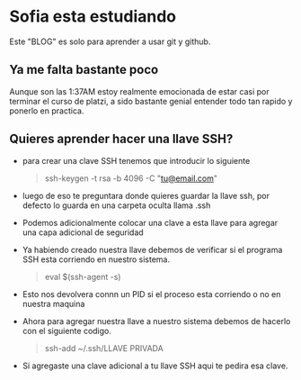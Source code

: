 # Sofia esta estudiando
Este "BLOG" es solo para aprender a usar git y github.

## Ya me falta bastante poco
Aunque son las 1:37AM estoy realmente emocionada de estar casi por terminar el curso de platzi, a sido bastante genial entender todo tan rapido y ponerlo en practica.

## Quieres aprender hacer una llave SSH?
* para crear una clave SSH tenemos que introducir lo siguiente
  >ssh-keygen -t rsa -b 4096 -C "tu@email.com"

* luego de eso te preguntara donde quieres guardar la llave ssh, por defecto lo guarda en una carpeta
oculta llama .ssh
* Podemos adicionalmente colocar una clave a esta llave para agregar una capa adicional de seguridad

* Ya habiendo creado nuestra llave debemos de verificar si el programa SSH esta corriendo en nuestro
sistema.
  > eval $(ssh-agent -s)

* Esto nos devolvera connn un PID si el proceso esta corriendo o no en nuestra maquina
* Ahora para agregar nuestra llave a nuestro sistema debemos de hacerlo con el siguiente codigo.
  > ssh-add ~/.ssh/LLAVE PRIVADA

* Si agregaste una clave adicional a tu llave SSH aqui te pedira esa clave.
